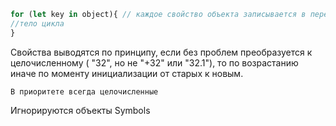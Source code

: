 
```js
for (let key in object){ // каждое свойство объекта записывается в переменную key
//тело цикла
}
```

Свойства выводятся по принципу, если без проблем преобразуется к целочисленному ( "32", но не "+32" или "32.1"), то по возрастанию иначе по моменту инициализации от старых к новым.  

	В приоритете всегда целочисленные

Игнорируются объекты Symbols
